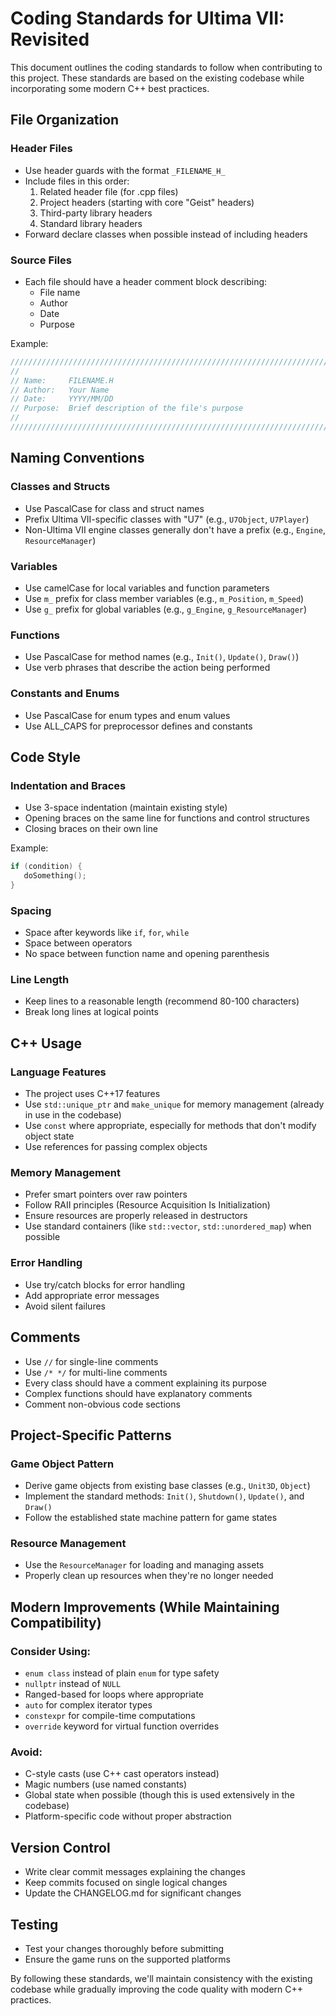 # Coding Standards for Ultima VII: Revisited

This document outlines the coding standards to follow when contributing to this project. 
These standards are based on the existing codebase while incorporating some modern C++ best practices.

## File Organization

### Header Files
- Use header guards with the format `_FILENAME_H_`
- Include files in this order:
  1. Related header file (for .cpp files)
  2. Project headers (starting with core "Geist" headers)
  3. Third-party library headers
  4. Standard library headers
- Forward declare classes when possible instead of including headers

### Source Files
- Each file should have a header comment block describing:
  - File name
  - Author
  - Date
  - Purpose

Example:
```cpp
///////////////////////////////////////////////////////////////////////////
//
// Name:     FILENAME.H
// Author:   Your Name
// Date:     YYYY/MM/DD
// Purpose:  Brief description of the file's purpose
//
///////////////////////////////////////////////////////////////////////////
```

## Naming Conventions

### Classes and Structs
- Use PascalCase for class and struct names
- Prefix Ultima VII-specific classes with "U7" (e.g., `U7Object`, `U7Player`)
- Non-Ultima VII engine classes generally don't have a prefix (e.g., `Engine`, `ResourceManager`)

### Variables
- Use camelCase for local variables and function parameters
- Use `m_` prefix for class member variables (e.g., `m_Position`, `m_Speed`)
- Use `g_` prefix for global variables (e.g., `g_Engine`, `g_ResourceManager`)

### Functions
- Use PascalCase for method names (e.g., `Init()`, `Update()`, `Draw()`)
- Use verb phrases that describe the action being performed

### Constants and Enums
- Use PascalCase for enum types and enum values
- Use ALL_CAPS for preprocessor defines and constants

## Code Style

### Indentation and Braces
- Use 3-space indentation (maintain existing style)
- Opening braces on the same line for functions and control structures
- Closing braces on their own line

Example:
```cpp
if (condition) {
   doSomething();
}
```

### Spacing
- Space after keywords like `if`, `for`, `while`
- Space between operators
- No space between function name and opening parenthesis

### Line Length
- Keep lines to a reasonable length (recommend 80-100 characters)
- Break long lines at logical points

## C++ Usage

### Language Features
- The project uses C++17 features
- Use `std::unique_ptr` and `make_unique` for memory management (already in use in the codebase)
- Use `const` where appropriate, especially for methods that don't modify object state
- Use references for passing complex objects

### Memory Management
- Prefer smart pointers over raw pointers
- Follow RAII principles (Resource Acquisition Is Initialization)
- Ensure resources are properly released in destructors
- Use standard containers (like `std::vector`, `std::unordered_map`) when possible

### Error Handling
- Use try/catch blocks for error handling
- Add appropriate error messages
- Avoid silent failures

## Comments

- Use `//` for single-line comments
- Use `/* */` for multi-line comments
- Every class should have a comment explaining its purpose
- Complex functions should have explanatory comments
- Comment non-obvious code sections

## Project-Specific Patterns

### Game Object Pattern
- Derive game objects from existing base classes (e.g., `Unit3D`, `Object`)
- Implement the standard methods: `Init()`, `Shutdown()`, `Update()`, and `Draw()`
- Follow the established state machine pattern for game states

### Resource Management
- Use the `ResourceManager` for loading and managing assets
- Properly clean up resources when they're no longer needed

## Modern Improvements (While Maintaining Compatibility)

### Consider Using:
- `enum class` instead of plain `enum` for type safety
- `nullptr` instead of `NULL`
- Ranged-based for loops where appropriate
- `auto` for complex iterator types
- `constexpr` for compile-time computations
- `override` keyword for virtual function overrides

### Avoid:
- C-style casts (use C++ cast operators instead)
- Magic numbers (use named constants)
- Global state when possible (though this is used extensively in the codebase)
- Platform-specific code without proper abstraction

## Version Control

- Write clear commit messages explaining the changes
- Keep commits focused on single logical changes
- Update the CHANGELOG.md for significant changes

## Testing

- Test your changes thoroughly before submitting
- Ensure the game runs on the supported platforms

By following these standards, we'll maintain consistency with the existing codebase while gradually improving the code quality with modern C++ practices.
